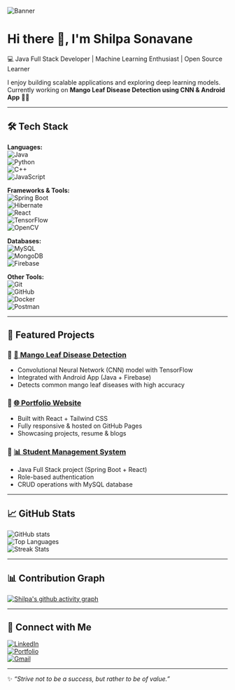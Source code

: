 
![Banner](https://github.com/yourusername/yourusername/blob/main/profile-banner.png)

# Hi there 👋, I'm Shilpa Sonavane  
💻 Java Full Stack Developer | Machine Learning Enthusiast | Open Source Learner

I enjoy building scalable applications and exploring deep learning models.  
Currently working on **Mango Leaf Disease Detection using CNN & Android App** 🍃📱  

---

## 🛠️ Tech Stack
**Languages:**  
![Java](https://img.shields.io/badge/Java-ED8B00?style=for-the-badge&logo=openjdk&logoColor=white)  
![Python](https://img.shields.io/badge/Python-3776AB?style=for-the-badge&logo=python&logoColor=white)  
![C++](https://img.shields.io/badge/C++-00599C?style=for-the-badge&logo=cplusplus&logoColor=white)  
![JavaScript](https://img.shields.io/badge/JavaScript-F7DF1E?style=for-the-badge&logo=javascript&logoColor=black)  

**Frameworks & Tools:**  
![Spring Boot](https://img.shields.io/badge/Spring%20Boot-6DB33F?style=for-the-badge&logo=springboot&logoColor=white)  
![Hibernate](https://img.shields.io/badge/Hibernate-59666C?style=for-the-badge&logo=hibernate&logoColor=white)  
![React](https://img.shields.io/badge/React-20232A?style=for-the-badge&logo=react&logoColor=61DAFB)  
![TensorFlow](https://img.shields.io/badge/TensorFlow-FF6F00?style=for-the-badge&logo=tensorflow&logoColor=white)  
![OpenCV](https://img.shields.io/badge/OpenCV-5C3EE8?style=for-the-badge&logo=opencv&logoColor=white)  

**Databases:**  
![MySQL](https://img.shields.io/badge/MySQL-4479A1?style=for-the-badge&logo=mysql&logoColor=white)  
![MongoDB](https://img.shields.io/badge/MongoDB-4EA94B?style=for-the-badge&logo=mongodb&logoColor=white)  
![Firebase](https://img.shields.io/badge/Firebase-FFCA28?style=for-the-badge&logo=firebase&logoColor=black)  

**Other Tools:**  
![Git](https://img.shields.io/badge/Git-F05032?style=for-the-badge&logo=git&logoColor=white)  
![GitHub](https://img.shields.io/badge/GitHub-181717?style=for-the-badge&logo=github&logoColor=white)  
![Docker](https://img.shields.io/badge/Docker-2496ED?style=for-the-badge&logo=docker&logoColor=white)  
![Postman](https://img.shields.io/badge/Postman-FF6C37?style=for-the-badge&logo=postman&logoColor=white)  

---

## 📌 Featured Projects
### 🔹 [🍃 Mango Leaf Disease Detection](https://github.com/yourusername/mango-leaf-disease-detection)
- Convolutional Neural Network (CNN) model with TensorFlow  
- Integrated with Android App (Java + Firebase)  
- Detects common mango leaf diseases with high accuracy  

### 🔹 [🌐 Portfolio Website](https://yourusername.github.io)
- Built with React + Tailwind CSS  
- Fully responsive & hosted on GitHub Pages  
- Showcasing projects, resume & blogs  

### 🔹 [📊 Student Management System](https://github.com/yourusername/student-management-system)
- Java Full Stack project (Spring Boot + React)  
- Role-based authentication  
- CRUD operations with MySQL database  

---

## 📈 GitHub Stats
![GitHub stats](https://github-readme-stats.vercel.app/api?username=yourusername&show_icons=true&theme=radical)  
![Top Languages](https://github-readme-stats.vercel.app/api/top-langs/?username=yourusername&layout=compact&theme=radical)  
![Streak Stats](https://github-readme-streak-stats.herokuapp.com/?user=yourusername&theme=radical)  

---

## 📊 Contribution Graph
[![Shilpa's github activity graph](https://github-readme-activity-graph.vercel.app/graph?username=yourusername&bg_color=0D1117&color=00FFFB&line=00FFFB&point=FFFFFF&area=true&hide_border=true)](https://github.com/ashutosh00710/github-readme-activity-graph)  

---

## 🤝 Connect with Me
[![LinkedIn](https://img.shields.io/badge/LinkedIn-blue?style=for-the-badge&logo=linkedin&logoColor=white)](https://linkedin.com/in/your-linkedin)  
[![Portfolio](https://img.shields.io/badge/Portfolio-000?style=for-the-badge&logo=vercel&logoColor=white)](https://yourusername.github.io)  
[![Gmail](https://img.shields.io/badge/Email-D14836?style=for-the-badge&logo=gmail&logoColor=white)](mailto:yourmail@gmail.com)  

---

✨ _“Strive not to be a success, but rather to be of value.”_  
